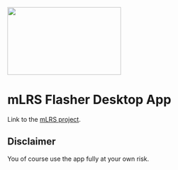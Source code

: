 <p align="left"><a href="logos/mLRS_logo_long_w_slogan_1280x768.png"><img src="logos/mLRS_logo_long_w_slogan_1280x768.png" align="center" height="153" width="256" ></a>

# mLRS Flasher Desktop App #

Link to the [mLRS project](https://github.com/olliw42/mLRS).

## Disclaimer ##

You of course use the app fully at your own risk.


